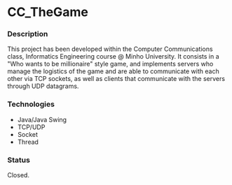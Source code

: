 # CC_TheGame
### Description
This project has been developed within the Computer Communications class, Informatics Engineering course @ Minho University. It consists in a "Who wants to be millionaire" style game, and implements servers who manage the logistics of the game and are able to communicate with each other via TCP sockets, as well as clients that communicate with the servers through UDP datagrams. 

### Technologies
* Java/Java Swing
* TCP/UDP
* Socket
* Thread

### Status
Closed.
